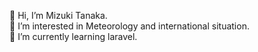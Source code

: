 <p>👋 Hi, I’m Mizuki Tanaka.<br>
👀 I’m interested in Meteorology and international situation.<br>
🌱 I’m currently learning laravel.

<!---
Anemoi7838/Anemoi7838 is a ✨ special ✨ repository because its `README.md` (this file) appears on your GitHub profile.
You can click the Preview link to take a look at your changes.
--->
